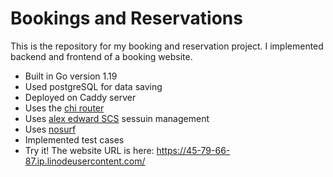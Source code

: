 # Bookings and Reservations

This is the repository for my booking and reservation project.
I implemented backend and frontend of a booking website.

- Built in Go version 1.19
- Used postgreSQL for data saving
- Deployed on Caddy server
- Uses the [chi router](https://github.com/go-chi/chi)
- Uses [alex edward SCS](https://github.com/alexedwards/scs/v2) sessuin management
- Uses [nosurf](https://github.com/justinas/nosurf)
- Implemented test cases
- Try it! The website URL is here: https://45-79-66-87.ip.linodeusercontent.com/